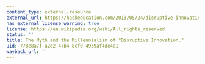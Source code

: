 ```yaml
---
content_type: external-resource
external_url: https://hackeducation.com/2013/05/24/disruptive-innovation
has_external_license_warning: true
license: https://en.wikipedia.org/wiki/All_rights_reserved
status: ''
title: The Myth and the Millennialism of "Disruptive Innovation."
uid: 778e8a7f-a2d2-47b4-8cf0-4939af4de4a1
wayback_url: ''
---
```

